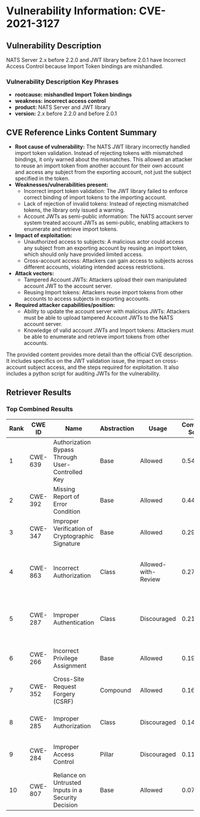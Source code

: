 # Vulnerability Information: CVE-2021-3127

## Vulnerability Description
NATS Server 2.x before 2.2.0 and JWT library before 2.0.1 have Incorrect Access Control because Import Token bindings are mishandled.

### Vulnerability Description Key Phrases
- **rootcause:** **mishandled Import Token bindings**
- **weakness:** **incorrect access control**
- **product:** NATS Server and JWT library
- **version:** 2.x before 2.2.0 and before 2.0.1

## CVE Reference Links Content Summary
- **Root cause of vulnerability:** The NATS JWT library incorrectly handled import token validation. Instead of rejecting tokens with mismatched bindings, it only warned about the mismatches. This allowed an attacker to reuse an import token from another account for their own account and access any subject from the exporting account, not just the subject specified in the token.
- **Weaknesses/vulnerabilities present:**
    - Incorrect import token validation: The JWT library failed to enforce correct binding of import tokens to the importing account.
    - Lack of rejection of invalid tokens: Instead of rejecting mismatched tokens, the library only issued a warning.
    - Account JWTs as semi-public information: The NATS account server system treated account JWTs as semi-public, enabling attackers to enumerate and retrieve import tokens.
- **Impact of exploitation:**
    - Unauthorized access to subjects: A malicious actor could access any subject from an exporting account by reusing an import token, which should only have provided limited access.
    - Cross-account access: Attackers can gain access to subjects across different accounts, violating intended access restrictions.
- **Attack vectors:**
    - Tampered Account JWTs: Attackers upload their own manipulated account JWT to the account server.
    - Reusing Import tokens: Attackers reuse import tokens from other accounts to access subjects in exporting accounts.
- **Required attacker capabilities/position:**
    - Ability to update the account server with malicious JWTs: Attackers must be able to upload tampered Account JWTs to the NATS account server.
    - Knowledge of valid account JWTs and Import tokens: Attackers must be able to enumerate and retrieve import tokens from other accounts.

The provided content provides more detail than the official CVE description. It includes specifics on the JWT validation issue, the impact on cross-account subject access, and the steps required for exploitation. It also includes a python script for auditing JWTs for the vulnerability.

## Retriever Results

### Top Combined Results

| Rank | CWE ID | Name | Abstraction | Usage | Combined Score | Retrievers | Individual Scores |
|------|--------|------|-------------|-------|---------------|------------|-------------------|
| 1 | CWE-639 | Authorization Bypass Through User-Controlled Key | Base | Allowed | 0.5430 | dense, sparse, graph | dense: 0.472, sparse: 0.157, graph: 0.608 |
| 2 | CWE-392 | Missing Report of Error Condition | Base | Allowed | 0.4484 | sparse, graph | sparse: 0.311, graph: 0.757 |
| 3 | CWE-347 | Improper Verification of Cryptographic Signature | Base | Allowed | 0.2916 | sparse, graph | sparse: 0.151, graph: 0.574 |
| 4 | CWE-863 | Incorrect Authorization | Class | Allowed-with-Review | 0.2736 | dense, sparse, graph | dense: 0.485, sparse: 0.153, graph: 0.379 |
| 5 | CWE-287 | Improper Authentication | Class | Discouraged | 0.2116 | dense, sparse, graph | dense: 0.494, sparse: 0.156, graph: 0.381 |
| 6 | CWE-266 | Incorrect Privilege Assignment | Base | Allowed | 0.1950 | sparse, graph | sparse: 0.078, graph: 0.421 |
| 7 | CWE-352 | Cross-Site Request Forgery (CSRF) | Compound | Allowed | 0.1614 | sparse, graph | sparse: 0.079, graph: 0.460 |
| 8 | CWE-285 | Improper Authorization | Class | Discouraged | 0.1426 | dense, sparse | dense: 0.482, sparse: 0.135 |
| 9 | CWE-284 | Improper Access Control | Pillar | Discouraged | 0.1103 | dense, sparse | dense: 0.496, sparse: 0.141 |
| 10 | CWE-807 | Reliance on Untrusted Inputs in a Security Decision | Base | Allowed | 0.0792 | sparse | sparse: 0.138 |


